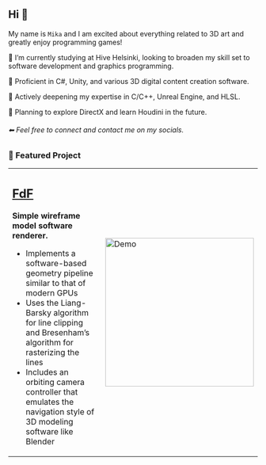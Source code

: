## Hi 👋
My name is `Mika` and I am excited about everything related to 3D art and greatly enjoy programming games!

🌱 I’m currently studying at Hive Helsinki, looking to broaden my skill set to software development and graphics programming.

💎 Proficient in C#, Unity, and various 3D digital content creation software.

📌 Actively deepening my expertise in C/C++, Unreal Engine, and HLSL.

🧩 Planning to explore DirectX and learn Houdini in the future.

###### ⬅ Feel free to connect and contact me on my socials.

### 🚀 Featured Project



<table>
<tr>
<td>

## [FdF](https://github.com/mordori/FdF)

**Simple wireframe model software renderer.**  
- Implements a software-based geometry pipeline similar to that of modern GPUs  
- Uses the Liang-Barsky algorithm for line clipping and Bresenham’s algorithm for rasterizing the lines  
- Includes an orbiting camera controller that emulates the navigation style of 3D modeling software like Blender  

</td>
<td>

<img src="doc/42.gif" alt="Demo" width="300"/>

</td>
</tr>
</table>
<!--
**mordori/mordori** is a ✨ _special_ ✨ repository because its `README.md` (this file) appears on your GitHub profile.

Here are some ideas to get you started:

- 🔭 I’m currently working on ...
- 🌱 I’m currently learning ...
- 👯 I’m looking to collaborate on ...
- 🤔 I’m looking for help with ...
- 💬 Ask me about ...
- 📫 How to reach me: ...
- 😄 Pronouns: ...
- ⚡ Fun fact: ...
-->
